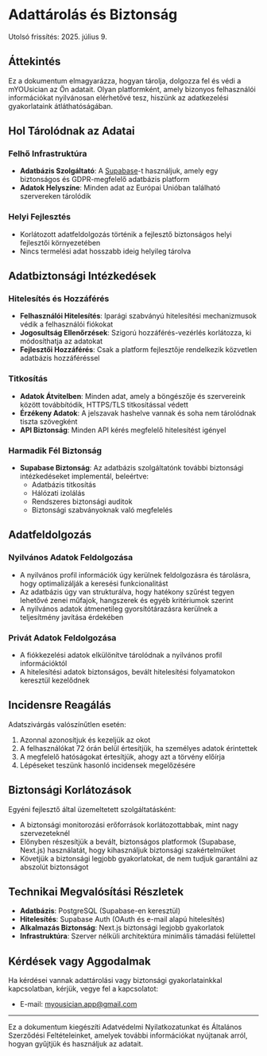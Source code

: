 # Adattárolás és Biztonság

Utolsó frissítés: 2025. július 9.

## Áttekintés

Ez a dokumentum elmagyarázza, hogyan tárolja, dolgozza fel és védi a mYOUsician az Ön adatait. Olyan platformként, amely bizonyos felhasználói információkat nyilvánosan elérhetővé tesz, hiszünk az adatkezelési gyakorlataink átláthatóságában.

## Hol Tárolódnak az Adatai

### Felhő Infrastruktúra

- **Adatbázis Szolgáltató**: A [Supabase](https://supabase.com/)-t használjuk, amely egy biztonságos és GDPR-megfelelő adatbázis platform
- **Adatok Helyszíne**: Minden adat az Európai Unióban található szervereken tárolódik

### Helyi Fejlesztés

- Korlátozott adatfeldolgozás történik a fejlesztő biztonságos helyi fejlesztői környezetében
- Nincs termelési adat hosszabb ideig helyileg tárolva

## Adatbiztonsági Intézkedések

### Hitelesítés és Hozzáférés

- **Felhasználói Hitelesítés**: Iparági szabványú hitelesítési mechanizmusok védik a felhasználói fiókokat
- **Jogosultság Ellenőrzések**: Szigorú hozzáférés-vezérlés korlátozza, ki módosíthatja az adatokat
- **Fejlesztői Hozzáférés**: Csak a platform fejlesztője rendelkezik közvetlen adatbázis hozzáféréssel

### Titkosítás

- **Adatok Átvitelben**: Minden adat, amely a böngészője és szervereink között továbbítódik, HTTPS/TLS titkosítással védett
- **Érzékeny Adatok**: A jelszavak hashelve vannak és soha nem tárolódnak tiszta szövegként
- **API Biztonság**: Minden API kérés megfelelő hitelesítést igényel

### Harmadik Fél Biztonság

- **Supabase Biztonság**: Az adatbázis szolgáltatónk további biztonsági intézkedéseket implementál, beleértve:
  - Adatbázis titkosítás
  - Hálózati izolálás
  - Rendszeres biztonsági auditok
  - Biztonsági szabványoknak való megfelelés

## Adatfeldolgozás

### Nyilvános Adatok Feldolgozása

- A nyilvános profil információk úgy kerülnek feldolgozásra és tárolásra, hogy optimalizálják a keresési funkcionalitást
- Az adatbázis úgy van strukturálva, hogy hatékony szűrést tegyen lehetővé zenei műfajok, hangszerek és egyéb kritériumok szerint
- A nyilvános adatok átmenetileg gyorsítótárazásra kerülnek a teljesítmény javítása érdekében

### Privát Adatok Feldolgozása

- A fiókkezelési adatok elkülönítve tárolódnak a nyilvános profil információktól
- A hitelesítési adatok biztonságos, bevált hitelesítési folyamatokon keresztül kezelődnek

## Incidensre Reagálás

Adatszivárgás valószínűtlen esetén:

1. Azonnal azonosítjuk és kezeljük az okot
2. A felhasználókat 72 órán belül értesítjük, ha személyes adatok érintettek
3. A megfelelő hatóságokat értesítjük, ahogy azt a törvény előírja
4. Lépéseket teszünk hasonló incidensek megelőzésére

## Biztonsági Korlátozások

Egyéni fejlesztő által üzemeltetett szolgáltatásként:

- A biztonsági monitorozási erőforrások korlátozottabbak, mint nagy szervezeteknél
- Előnyben részesítjük a bevált, biztonságos platformok (Supabase, Next.js) használatát, hogy kihasználjuk biztonsági szakértelmüket
- Követjük a biztonsági legjobb gyakorlatokat, de nem tudjuk garantálni az abszolút biztonságot

## Technikai Megvalósítási Részletek

- **Adatbázis**: PostgreSQL (Supabase-en keresztül)
- **Hitelesítés**: Supabase Auth (OAuth és e-mail alapú hitelesítés)
- **Alkalmazás Biztonság**: Next.js biztonsági legjobb gyakorlatok
- **Infrastruktúra**: Szerver nélküli architektúra minimális támadási felülettel

## Kérdések vagy Aggodalmak

Ha kérdései vannak adattárolási vagy biztonsági gyakorlatainkkal kapcsolatban, kérjük, vegye fel a kapcsolatot:
- E-mail: myousician.app@gmail.com

---

Ez a dokumentum kiegészíti Adatvédelmi Nyilatkozatunkat és Általános Szerződési Feltételeinket, amelyek további információkat nyújtanak arról, hogyan gyűjtjük és használjuk az adatait.
